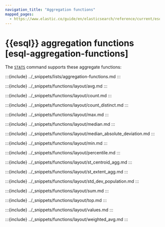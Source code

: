 ```yaml
---
navigation_title: "Aggregation functions"
mapped_pages:
  - https://www.elastic.co/guide/en/elasticsearch/reference/current/esql-functions-operators.html#esql-agg-functions
---
```


# {{esql}} aggregation functions [esql-aggregation-functions]


The [`STATS`](/reference/query-languages/esql/commands/processing-commands.md#esql-stats-by) command supports these aggregate functions:

:::{include} ../_snippets/lists/aggregation-functions.md
:::

:::{include} ../_snippets/functions/layout/avg.md
:::

:::{include} ../_snippets/functions/layout/count.md
:::

:::{include} ../_snippets/functions/layout/count_distinct.md
:::

:::{include} ../_snippets/functions/layout/max.md
:::

:::{include} ../_snippets/functions/layout/median.md
:::

:::{include} ../_snippets/functions/layout/median_absolute_deviation.md
:::

:::{include} ../_snippets/functions/layout/min.md
:::

:::{include} ../_snippets/functions/layout/percentile.md
:::

:::{include} ../_snippets/functions/layout/st_centroid_agg.md
:::

:::{include} ../_snippets/functions/layout/st_extent_agg.md
:::

:::{include} ../_snippets/functions/layout/std_dev_population.md
:::

:::{include} ../_snippets/functions/layout/sum.md
:::

:::{include} ../_snippets/functions/layout/top.md
:::

:::{include} ../_snippets/functions/layout/values.md
:::

:::{include} ../_snippets/functions/layout/weighted_avg.md
:::
